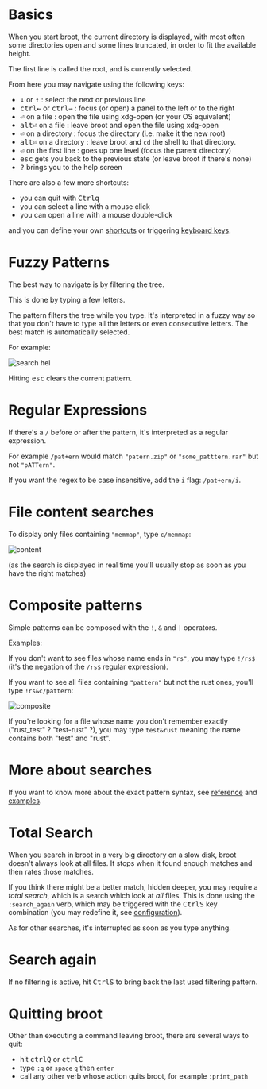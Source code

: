 

# Basics

When you start broot, the current directory is displayed, with most often some directories open and some lines truncated, in order to fit the available height.

The first line is called the root, and is currently selected.

From here you may navigate using the following keys:

* <kbd class=b>↓</kbd> or <kbd class=b>↑</kbd> : select the next or previous line
* <kbd>ctrl</kbd><kbd class=b>←</kbd> or <kbd>ctrl</kbd><kbd class=b>→</kbd> : focus (or open) a panel to the left or to the right
* <kbd class=b>⏎</kbd> on a file : open the file using xdg-open (or your OS equivalent)
* <kbd>alt</kbd><kbd class=b>⏎</kbd> on a file : leave broot and open the file using xdg-open
* <kbd class=b>⏎</kbd> on a directory : focus the directory (i.e. make it the new root)
* <kbd>alt</kbd><kbd class=b>⏎</kbd> on a directory : leave broot and `cd` the shell to that directory.
* <kbd class=b>⏎</kbd> on the first line : goes up one level (focus the parent directory)
* <kbd>esc</kbd> gets you back to the previous state (or leave broot if there's none)
* <kbd>?</kbd> brings you to the help screen

There are also a few more shortcuts:

* you can quit with <kbd>Ctrl</kbd><kbd>q</kbd>
* you can select a line with a mouse click
* you can open a line with a mouse double-click

and you can define your own [shortcuts](../conf_verbs/#shortcuts-and-verb-search) or triggering [keyboard keys](../conf_verbs/#keyboard-key).

# Fuzzy Patterns

The best way to navigate is by filtering the tree.

This is done by typing a few letters.

The pattern filters the tree while you type. It's interpreted in a fuzzy way so that you don't have to type all the letters or even consecutive letters. The best match is automatically selected.

For example:

![search hel](img/20190305-search-hel.png)

Hitting <kbd>esc</kbd> clears the current pattern.

# Regular Expressions

If there's a `/` before or after the pattern, it's interpreted as a regular expression.

For example `/pat+ern` would match `"patern.zip"` or `"some_patttern.rar"` but not `"pATTern"`.

If you want the regex to be case insensitive, add the `i` flag: `/pat+ern/i`.

# File content searches

To display only files containing `"memmap"`, type `c/memmap`:

![content](img/20200620-content-search.png)

(as the search is displayed in real time you'll usually stop as soon as you have the right matches)

# Composite patterns

Simple patterns can be composed with the `!`, `&` and `|` operators.

Examples:

If you don't want to see files whose name ends in `"rs"`, you may type `!/rs$` (it's the negation of the `/rs$` regular expression).

If you want to see all files containing `"pattern"` but not the rust ones, you'll type `!rs&c/pattern`:

![composite](img/20200620-composite-notrs.png)

If you're looking for a file whose name you don't remember exactly ("rust_test" ? "test-rust" ?), you may type `test&rust` meaning the name contains both "test" and "rust".

# More about searches

If you want to know more about the exact pattern syntax, see [reference](../input/#the-filtering-pattern) and [examples](../input/#examples).

# Total Search

When you search in broot in a very big directory on a slow disk, broot doesn't always look at all files. It stops when it found enough matches and then rates those matches.

If you think there might be a better match, hidden deeper, you may require a *total search*, which is a search which look at *all* files. This is done using the `:search_again` verb, which may be triggered with the <kbd>Ctrl</kbd><kbd>S</kbd> key combination (you may redefine it, see [configuration](../conf_file/#keyboard-key)).

As for other searches, it's interrupted as soon as you type anything.

# Search again

If no filtering is active, hit <kbd>Ctrl</kbd><kbd>S</kbd> to bring back the last used filtering pattern.

# Quitting broot

Other than executing a command leaving broot, there are several ways to quit:

* hit <kbd>ctrl</kbd><kbd>Q</kbd> or  <kbd>ctrl</kbd><kbd>C</kbd>
* type `:q` or `space` `q` then `enter`
* call any other verb whose action quits broot, for example `:print_path`


